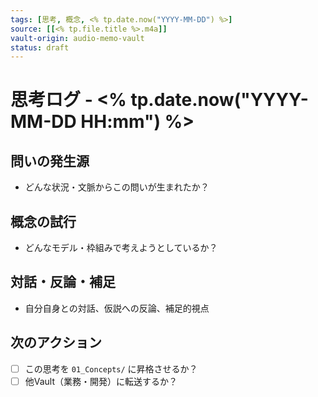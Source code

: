```yaml
---
tags: [思考, 概念, <% tp.date.now("YYYY-MM-DD") %>]
source: [[<% tp.file.title %>.m4a]]
vault-origin: audio-memo-vault
status: draft
---
```


# 思考ログ - <% tp.date.now("YYYY-MM-DD HH:mm") %>

## 問いの発生源
- どんな状況・文脈からこの問いが生まれたか？

## 概念の試行
- どんなモデル・枠組みで考えようとしているか？

## 対話・反論・補足
- 自分自身との対話、仮説への反論、補足的視点

## 次のアクション
- [ ] この思考を `01_Concepts/` に昇格させるか？
- [ ] 他Vault（業務・開発）に転送するか？